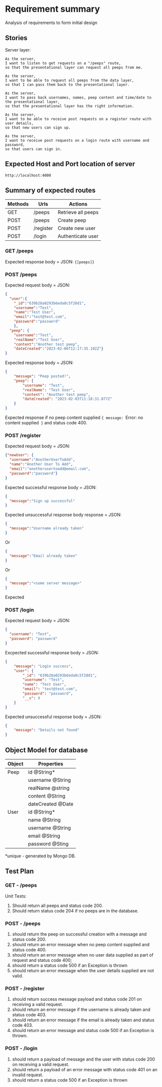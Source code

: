 # Requirement summary

Analysis of requirements to form initial design

## Stories

Server layer:

```
As the server,
I want to listen to get requests on a "/peeps" route,
so that the presentational layer can request all peeps from me.

As the server,
I want to be able to request all peeps from the data layer,
so that I can pass them back to the presentational layer.

As the server,
I want to pass back usernames, names, peep content and time/date to the presentational layer,
so that the presentational layer has the right information.

As the server,
I want to be able to receive post requests on a register route with user details,
so that new users can sign up.

As the server,
I want to receive post requests on a login route with username and password,
so that users can sign in.

```

## Expected Host and Port location of server

```
http://localhost:4000
```
## Summary of expected routes

| Methods | Urls      | Actions            | 
|---------|-----------|--------------------|
| GET     | /peeps    | Retrieve all peeps |
| POST    | /peeps    | Create peep        |
| POST    | /register | Create new user    |
| POST    | /login    | Authenticate user  |


### GET /peeps
Expected response body = JSON: `{[peeps]}`

### POST /peeps
Expected request body = JSON:
```json
{
  "user":{
    "_id":"639b28a0293b6eda8c5f20d1", 
    "username":"Test", 
    "name":"Test User", 
    "email":"test@test.com", 
    "password":"password"
    },
  "peep": {
    "username":"Test",
    "realName":"Test User",
    "content":"Another test peep",
    "dateCreated":"2023-02-06T12:17:35.102Z"}
}
```

Expected response body = JSON:
```json
{
    "message": "Peep posted!",
    "peep": {
        "username": "Test",
        "realName": "Test User",
        "content": "Another test peep",
        "dateCreated": "2023-02-03T11:18:31.077Z"
    }
}
```
Expected response if no peep content supplied `{ message: `Error: no content supplied` }` and status code 400.

### POST /register
Expected request body = JSON:
```json
{"newUser": {
  "username":"AnotherUserToAdd",
  "name":"Another User To Add",
  "email":"anotherusertoadd@email.com",
  "password":"password"}
}
```
Expected successful response body = JSON:
```json
{
  "message":"Sign up successful"
}
```
Expected unsuccessful response body response = JSON:

```json
{
  "message":"Username already taken"
}
```
Or
```json
{
  "message":"Email already taken"
}
```
Or
```json
{
  "message":"<some server message>"
}
```

Expected

### POST /login
Expected request body = JSON:

```json
{
  "username": "Test",
  "password": "password"
}
```
Excpected successful response body = JSON:
```json
{
    "message": "Login success",
    "user": {
        "_id": "639b28a0293b6eda8c5f20d1",
        "username": "Test",
        "name": "Test User",
        "email": "test@test.com",
        "password": "password",
        "__v": 0
    }
}
```

Expected unsuccessful response body = JSON:
```json
{
    "message": "Details not found"
}
```

 
## Object Model for database


| Object | Properties          |
|--------|---------------------|
| Peep   | id @String*         |
|        | username @String    |
|        | realName @string    |
|        | content @String     |
|        | dateCreated @Date   |
| User   | id @String*         |
|        | name @String        |
|        | username @String    |
|        | email @String       |
|        | password @Sting     |


*unique - generated by Mongo DB.

## Test Plan

### GET - /peeps
Unit Tests:
1. Should return all peeps and status code 200.
2. Should return status code 204 if no peeps are in the database.

### POST - /peeps
1. should return the peep on successful creation with a message and status code 200.
2. should return an error message when no peep content supplied and status code 400.
3. should return an error message when no user data supplied as part of request and status code 400;
4. should return a status code 500 if an Exception is thrown
5. should return an error message when the user details supplied are not valid.

### POST - /register
1. should return success message payload and status code 201 on receiving a valid request.
2. should return an error message if the username is already taken and status code 403.
3. should return an error message if the email is already taken and status code 403.
4. should return an error message and status code 500 if an Exception is thrown.

### POST - /login
1. should return a payload of message and the user with status code 200 on receiving a valid request.
2. should return a payload of an error message with status code 401 on an invalid request.
3. should return a status code 500 if an Exception is thrown


